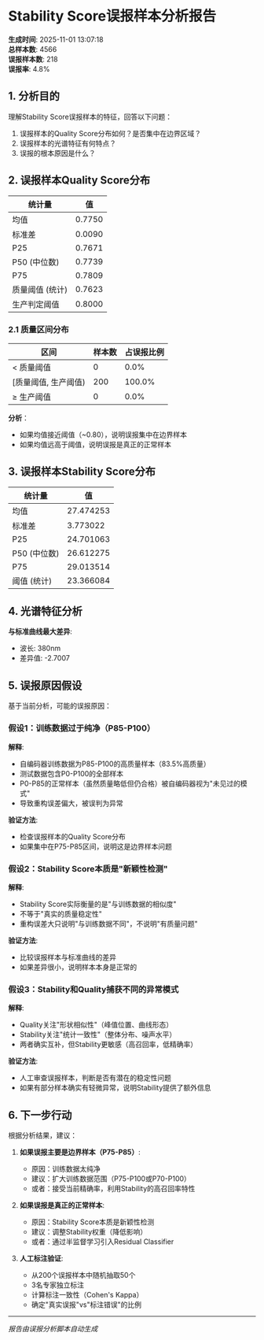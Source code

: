 # Stability Score误报样本分析报告

**生成时间**: 2025-11-01 13:07:18  
**总样本数**: 4566  
**误报样本数**: 218  
**误报率**: 4.8%

## 1. 分析目的

理解Stability Score误报样本的特征，回答以下问题：
1. 误报样本的Quality Score分布如何？是否集中在边界区域？
2. 误报样本的光谱特征有何特点？
3. 误报的根本原因是什么？

## 2. 误报样本Quality Score分布

| 统计量 | 值 |
|-------|-----|
| 均值 | 0.7750 |
| 标准差 | 0.0090 |
| P25 | 0.7671 |
| P50 (中位数) | 0.7739 |
| P75 | 0.7809 |
| 质量阈值 (统计) | 0.7623 |
| 生产判定阈值 | 0.8000 |

### 2.1 质量区间分布

| 区间 | 样本数 | 占误报比例 |
|------|--------|------------|
| < 质量阈值 | 0 | 0.0% |
| [质量阈值, 生产阈值) | 200 | 100.0% |
| ≥ 生产阈值 | 0 | 0.0% |

**分析**：
- 如果均值接近阈值（~0.80），说明误报集中在边界样本
- 如果均值远高于阈值，说明误报是真正的正常样本

## 3. 误报样本Stability Score分布

| 统计量 | 值 |
|-------|-----|
| 均值 | 27.474253 |
| 标准差 | 3.773022 |
| P25 | 24.701063 |
| P50 (中位数) | 26.612275 |
| P75 | 29.013514 |
| 阈值 (统计) | 23.366084 |

## 4. 光谱特征分析

**与标准曲线最大差异**:
- 波长: 380nm
- 差异值: -2.7007

## 5. 误报原因假设

基于当前分析，可能的误报原因：

### 假设1：训练数据过于纯净（P85-P100）

**解释**: 
- 自编码器训练数据为P85-P100的高质量样本（83.5%高质量）
- 测试数据包含P0-P100的全部样本
- P0-P85的正常样本（虽然质量略低但仍合格）被自编码器视为"未见过的模式"
- 导致重构误差偏大，被误判为异常

**验证方法**: 
- 检查误报样本的Quality Score分布
- 如果集中在P75-P85区间，说明这是边界样本问题

### 假设2：Stability Score本质是"新颖性检测"

**解释**:
- Stability Score实际衡量的是"与训练数据的相似度"
- 不等于"真实的质量稳定性"
- 重构误差大只说明"与训练数据不同"，不说明"有质量问题"

**验证方法**:
- 比较误报样本与标准曲线的差异
- 如果差异很小，说明样本本身是正常的

### 假设3：Stability和Quality捕获不同的异常模式

**解释**:
- Quality关注"形状相似性"（峰值位置、曲线形态）
- Stability关注"统计一致性"（整体分布、噪声水平）
- 两者确实互补，但Stability更敏感（高召回率，低精确率）

**验证方法**:
- 人工审查误报样本，判断是否有潜在的稳定性问题
- 如果有部分样本确实有轻微异常，说明Stability提供了额外信息

## 6. 下一步行动

根据分析结果，建议：

1. **如果误报主要是边界样本（P75-P85）**:
   - 原因：训练数据太纯净
   - 建议：扩大训练数据范围（P75-P100或P70-P100）
   - 或者：接受当前精确率，利用Stability的高召回率特性

2. **如果误报是真正的正常样本**:
   - 原因：Stability Score本质是新颖性检测
   - 建议：调整Stability权重（降低影响）
   - 或者：通过半监督学习引入Residual Classifier

3. **人工标注验证**:
   - 从200个误报样本中随机抽取50个
   - 3名专家独立标注
   - 计算标注一致性（Cohen's Kappa）
   - 确定"真实误报"vs"标注错误"的比例

---
*报告由误报分析脚本自动生成*
